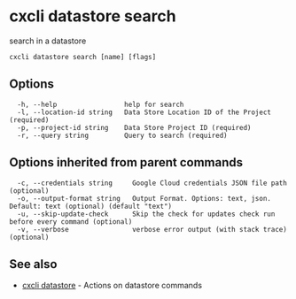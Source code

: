 # cxcli datastore search

search in a datastore

```
cxcli datastore search [name] [flags]
```

## Options

```
  -h, --help                 help for search
  -l, --location-id string   Data Store Location ID of the Project (required)
  -p, --project-id string    Data Store Project ID (required)
  -r, --query string         Query to search (required)
```

## Options inherited from parent commands

```
  -c, --credentials string     Google Cloud credentials JSON file path (optional)
  -o, --output-format string   Output Format. Options: text, json. Default: text (optional) (default "text")
  -u, --skip-update-check      Skip the check for updates check run before every command (optional)
  -v, --verbose                verbose error output (with stack trace) (optional)
```

## See also

* [cxcli datastore](/cmd/cxcli_datastore/)	 - Actions on datastore commands

